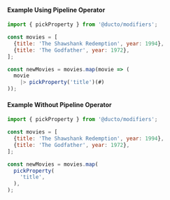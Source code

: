 #### Example Using Pipeline Operator

```javascript
import { pickProperty } from '@ducto/modifiers';

const movies = [
  {title: 'The Shawshank Redemption', year: 1994},
  {title: 'The Godfather', year: 1972},
];

const newMovies = movies.map(movie => (
  movie
    |> pickProperty('title')(#)
));
```

#### Example Without Pipeline Operator

```javascript
import { pickProperty } from '@ducto/modifiers';

const movies = [
  {title: 'The Shawshank Redemption', year: 1994},
  {title: 'The Godfather', year: 1972},
];

const newMovies = movies.map(
  pickProperty(
    'title',
  ),
);
```

